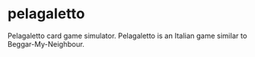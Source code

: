 pelagaletto
===========

Pelagaletto card game simulator. Pelagaletto is an Italian game similar to Beggar-My-Neighbour.
